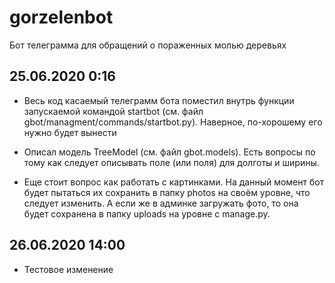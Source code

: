 # gorzelenbot
Бот телеграмма для обращений о пораженных молью деревьях


## 25.06.2020 0:16
- Весь код касаемый телеграмм бота поместил внутрь функции запускаемой командой startbot (см. файл gbot/managment/commands/startbot.py). Наверное, по-хорошему его нужно будет вынести

- Описал модель TreeModel (см. файл gbot.models). Есть вопросы по тому как следует описывать поле (или поля) для долготы и ширины.

- Еще стоит вопрос как работать с картинками. На данный момент бот будет пытаться их сохранить в папку photos на своём уровне, что следует изменить. А если же в админке загружать фото, то она будет сохранена в папку uploads на уровне с manage.py.

## 26.06.2020 14:00

- Тестовое изменение
